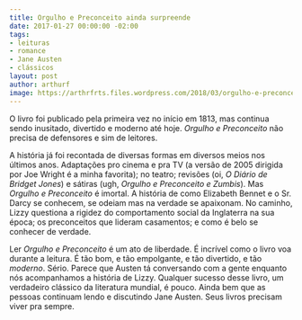 ```yaml
---
title: Orgulho e Preconceito ainda surpreende
date: 2017-01-27 00:00:00 -02:00
tags:
- leituras
- romance
- Jane Austen
- clássicos
layout: post
author: arthurf
image: https://arthrfrts.files.wordpress.com/2018/03/orgulho-e-preconceito.jpg
---
```


O livro foi publicado pela primeira vez no início em 1813, mas continua sendo inusitado, divertido e moderno até hoje. _Orgulho e Preconceito_ não precisa de defensores e sim de leitores.

A história já foi recontada de diversas formas em diversos meios nos últimos anos. Adaptações pro cinema e pra TV (a versão de 2005 dirigida por Joe Wright é a minha favorita); no teatro; revisões (oi, _O Diário de Bridget Jones_) e sátiras (ugh, _Orgulho e Preconceito e Zumbis_). Mas _Orgulho e Preconceito_ é imortal. A história de como Elizabeth Bennet e o Sr. Darcy se conhecem, se odeiam mas na verdade se apaixonam. No caminho, Lizzy questiona a rigidez do comportamento social da Inglaterra na sua época; os preconceitos que lideram casamentos; e como é belo se conhecer de verdade.

Ler _Orgulho e Preconceito_ é um ato de liberdade. É incrível como o livro voa durante a leitura. É tão bom, e tão empolgante, e tão divertido, e tão _moderno_. Sério. Parece que Austen tá conversando com a gente enquanto nós acompanhamos a história de Lizzy. Qualquer sucesso desse livro, um verdadeiro clássico da literatura mundial, é pouco. Ainda bem que as pessoas continuam lendo e discutindo Jane Austen. Seus livros precisam viver pra sempre.

